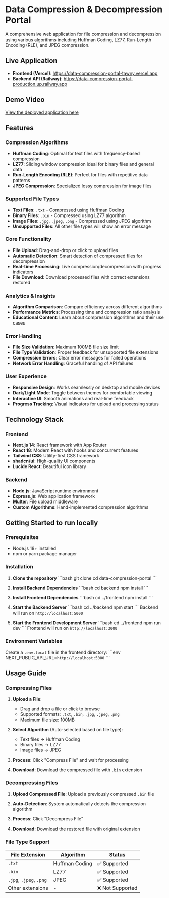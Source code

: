 # Data Compression & Decompression Portal

A comprehensive web application for file compression and decompression using various algorithms including Huffman Coding, LZ77, Run-Length Encoding (RLE), and JPEG compression.

## Live Application

- **Frontend (Vercel)**: https://data-compression-portal-tawny.vercel.app
- **Backend API (Railway)**: https://data-compression-portal-production.up.railway.app

## Demo Video

[View the deployed application here](https://drive.google.com/drive/u/0/folders/10KxajoXuBNVrQwWgkD7KwPZV9Ize2TcP)


## Features

### Compression Algorithms
- **Huffman Coding**: Optimal for text files with frequency-based compression
- **LZ77**: Sliding window compression ideal for binary files and general data
- **Run-Length Encoding (RLE)**: Perfect for files with repetitive data patterns
- **JPEG Compression**: Specialized lossy compression for image files

### Supported File Types
- **Text Files**: `.txt` - Compressed using Huffman Coding
- **Binary Files**: `.bin` - Compressed using LZ77 algorithm
- **Image Files**: `.jpg`, `.jpeg`, `.png` - Compressed using JPEG algorithm
- **Unsupported Files**: All other file types will show an error message

### Core Functionality
- **File Upload**: Drag-and-drop or click to upload files
- **Automatic Detection**: Smart detection of compressed files for decompression
- **Real-time Processing**: Live compression/decompression with progress indicators
- **File Download**: Download processed files with correct extensions restored

### Analytics & Insights
- **Algorithm Comparison**: Compare efficiency across different algorithms
- **Performance Metrics**: Processing time and compression ratio analysis
- **Educational Content**: Learn about compression algorithms and their use cases

### Error Handling
- **File Size Validation**: Maximum 100MB file size limit
- **File Type Validation**: Proper feedback for unsupported file extensions
- **Compression Errors**: Clear error messages for failed operations
- **Network Error Handling**: Graceful handling of API failures

### User Experience
- **Responsive Design**: Works seamlessly on desktop and mobile devices
- **Dark/Light Mode**: Toggle between themes for comfortable viewing
- **Interactive UI**: Smooth animations and real-time feedback
- **Progress Tracking**: Visual indicators for upload and processing status

## Technology Stack

### Frontend
- **Next.js 14**: React framework with App Router
- **React 18**: Modern React with hooks and concurrent features
- **Tailwind CSS**: Utility-first CSS framework
- **shadcn/ui**: High-quality UI components
- **Lucide React**: Beautiful icon library

### Backend
- **Node.js**: JavaScript runtime environment
- **Express.js**: Web application framework
- **Multer**: File upload middleware
- **Custom Algorithms**: Hand-implemented compression algorithms

## Getting Started to run locally

### Prerequisites
- Node.js 18+ installed
- npm or yarn package manager

### Installation

1. **Clone the repository**
   \`\`\`bash
   git clone <repository-url>
   cd data-compression-portal
   \`\`\`

2. **Install Backend Dependencies**
   \`\`\`bash
   cd backend
   npm install
   \`\`\`

3. **Install Frontend Dependencies**
   \`\`\`bash
   cd ../frontend
   npm install
   \`\`\`

4. **Start the Backend Server**
   \`\`\`bash
   cd ../backend
   npm start
   \`\`\`
   Backend will run on `http://localhost:5000`

5. **Start the Frontend Development Server**
   \`\`\`bash
   cd ../frontend
   npm run dev
   \`\`\`
   Frontend will run on `http://localhost:3000`

### Environment Variables

Create a `.env.local` file in the frontend directory:
\`\`\`env
NEXT_PUBLIC_API_URL=`http://localhost:5000`
\`\`\`

## Usage Guide

### Compressing Files

1. **Upload a File**: 
   - Drag and drop a file or click to browse
   - Supported formats: `.txt`, `.bin`, `.jpg`, `.jpeg`, `.png`
   - Maximum file size: 100MB

2. **Select Algorithm** (Auto-selected based on file type):
   - Text files → Huffman Coding
   - Binary files → LZ77
   - Image files → JPEG

3. **Process**: Click "Compress File" and wait for processing

4. **Download**: Download the compressed file with `.bin` extension

### Decompressing Files

1. **Upload Compressed File**: Upload a previously compressed `.bin` file

2. **Auto-Detection**: System automatically detects the compression algorithm

3. **Process**: Click "Decompress File"

4. **Download**: Download the restored file with original extension

### File Type Support

| File Extension | Algorithm | Status |
|---------------|-----------|---------|
| `.txt` | Huffman Coding | ✅ Supported |
| `.bin` | LZ77 | ✅ Supported |
| `.jpg`, `.jpeg`, `.png` | JPEG | ✅ Supported |
| Other extensions | - | ❌ Not Supported |



